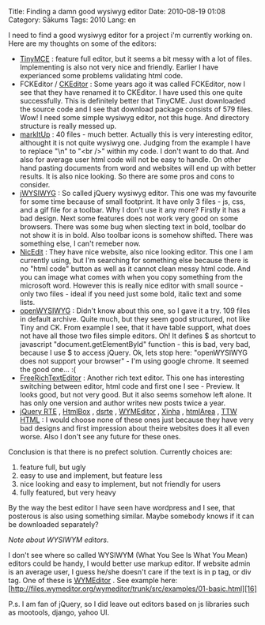 Title: Finding a damn good wysiwyg editor
Date: 2010-08-19 01:08
Category: Sākums
Tags: 2010
Lang: en

I need to find a good wysiwyg editor for a project i'm currently working on. Here are my thoughts on some of the editors:

- [TinyMCE][1] : feature full editor, but it seems a bit messy with a lot of files. Implementing is also not very nice and friendly. Earlier I have experianced some problems validating html code.
- FCKEditor / [CKEditor][2] : Some years ago it was called FCKEditor, now I see that they have renamed it to CKEditor. I have used this one quite successfully. This is definitely better that TinyCME. Just downloaded the source code and I see that download package consists of 579 files. Wow! I need some simple wysiwyg editor, not this huge. And directory structure is really messed up.
- [markItUp][3] : 40 files - much better. Actually this is very interesting editor, althought it is not quite wysiwyg one. Judging from the example I have to replace "\n" to "&lt;br /&gt;" within my code. I don't want to do that. And also for average user html code will not be easy to handle. On other hand pasting documents from word and websites will end up with better results. It is also nice looking. So there are some pros and cons to consider.
- [jWYSIWYG][4] : So called jQuery wysiwyg editor. This one was my favourite for some time because of small footprint. It have only 3 files - js, css, and a gif file for a toolbar. Why I don't use it any more? Firstly it has a bad design. Next some features does not work very good on some browsers. There was some bug when slecting text in bold, toolbar do not show it is in bold. Also toolbar icons is somehow shifted. There was something else, I can't remeber now.
- [NicEdit][5] : They have nice website, also nice looking editor. This one I am currently using, but I'm searching for something else because there is no "html code" button as well as it cannot clean messy html code. And you can image what comes with when you copy something from the microsoft word. However this is really nice editor with small source - only two files - ideal if you need just some bold, italic text and some lists.
- [openWYSIWYG][6] : Didn't know about this one, so I gave it a try. 109 files in default archive. Quite much, but they seem good structured, not like Tiny and CK. From example I see, that it have table support, what does not have all those two files simple editors. Oh! It defines $ as shortcut to javascript "document.getElementById" function - this is bad, very bad, because I use $ to access jQuery. Ok, lets stop here: "openWYSIWYG does not support your browser" - I'm using google chrome. It seemed the good one... :(
- [FreeRichTextEditor][7] : Another rich text editor. This one has interesting switching between editor, html code and first one I see - Preview. It looks good, but not very good. But it also seems somehow left alone. It has only one version and author writes new posts twice a year.
- [jQuery RTE][8] , [HtmlBox][9] , [dsrte][10] , [WYMEditor][11] , [Xinha][12] , [htmlArea][13] , [TTW HTML][14] : I would choose none of these ones just because they have very bad designs and first impression about theire websites does it all even worse. Also I don't see any future for these ones.

Conclusion is that there is no prefect solution. Currently choices are:

1. feature full, but ugly
2. easy to use and implement, but feature less
3. nice looking and easy to implement, but not friendly for users
4. fully featured, but very heavy

By the way the best editor I have seen have wordpress and I see, that posterous is also using something similar. Maybe somebody knows if it can be downloaded separately?

*Note about WYSIWYM editors.*

I don't see where so called WYSIWYM (What You See Is What You Mean) editors could be handy, I would better use markup editor. If website admin is an average user, I guess he/she doesn't care if the text is in p tag, or div tag. One of these is [WYMEditor][15] . See example here: [http://files.wymeditor.org/wymeditor/trunk/src/examples/01-basic.html][16]

P.s. I am fan of jQuery, so I did leave out editors based on js libraries such as mootools, django, yahoo UI.

[1]: http://tinymce.moxiecode.com/
[2]: http://ckeditor.com/
[3]: http://markitup.jaysalvat.com/home/
[4]: http://code.google.com/p/jwysiwyg/
[5]: http://nicedit.com/
[6]: http://www.openwebware.com/
[7]: http://www.freerichtexteditor.com/
[8]: http://batiste.dosimple.ch/blog/2007-09/
[9]: http://remiya.com/cms/projects/jquery-plugins/htmlbox/
[10]: http://www.avidansoft.com/dsrte/index.php
[11]: http://www.wymeditor.org/demo/
[12]: http://xinha.webfactional.com/
[13]: http://www.htmlarea.com/
[14]: http://koivi.com/WYSIWYG-Editor/
[15]: http://www.wymeditor.org/demo/
[16]: http://files.wymeditor.org/wymeditor/trunk/src/examples/01-basic.html
